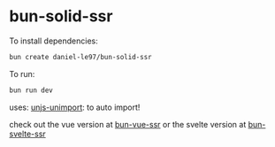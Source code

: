# bun-solid-ssr

To install dependencies:

```bash
bun create daniel-le97/bun-solid-ssr
```



To run:
```bash
bun run dev
```
uses:
[unjs-unimport](https://github.com/unjs/unimport): to auto import!


check out the vue version at [bun-vue-ssr](https://github.com/daniel-le97/bun-vue-ssr)
or the svelte version at [bun-svelte-ssr](https://github.com/daniel-le97/bun-svelte-ssr)

